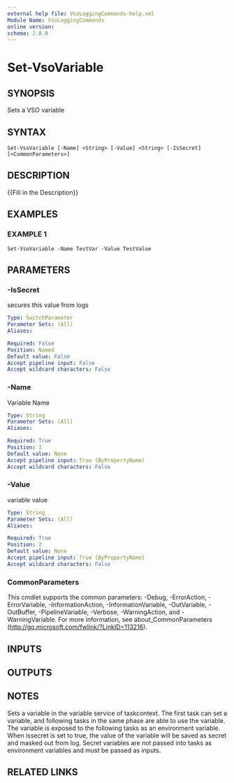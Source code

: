 ```yaml
---
external help file: VsoLoggingCommands-help.xml
Module Name: VsoLoggingCommands
online version:
schema: 2.0.0
---
```


# Set-VsoVariable

## SYNOPSIS
Sets a VSO variable

## SYNTAX

```
Set-VsoVariable [-Name] <String> [-Value] <String> [-IsSecret] [<CommonParameters>]
```

## DESCRIPTION
{{Fill in the Description}}

## EXAMPLES

### EXAMPLE 1
```
Set-VsoVariable -Name TestVar -Value TestValue
```

## PARAMETERS

### -IsSecret
secures this value from logs

```yaml
Type: SwitchParameter
Parameter Sets: (All)
Aliases:

Required: False
Position: Named
Default value: False
Accept pipeline input: False
Accept wildcard characters: False
```

### -Name
Variable Name

```yaml
Type: String
Parameter Sets: (All)
Aliases:

Required: True
Position: 1
Default value: None
Accept pipeline input: True (ByPropertyName)
Accept wildcard characters: False
```

### -Value
variable value

```yaml
Type: String
Parameter Sets: (All)
Aliases:

Required: True
Position: 2
Default value: None
Accept pipeline input: True (ByPropertyName)
Accept wildcard characters: False
```

### CommonParameters
This cmdlet supports the common parameters: -Debug, -ErrorAction, -ErrorVariable, -InformationAction, -InformationVariable, -OutVariable, -OutBuffer, -PipelineVariable, -Verbose, -WarningAction, and -WarningVariable.
For more information, see about_CommonParameters (http://go.microsoft.com/fwlink/?LinkID=113216).

## INPUTS

## OUTPUTS

## NOTES
Sets a variable in the variable service of taskcontext.
The first task can set a variable, and following tasks in the same phase are able to use the variable.
The variable is exposed to the following tasks as an environment variable.
When issecret is set to true, the value of the variable will be saved as secret and masked out from log.
Secret variables are not passed into tasks as environment variables and must be passed as inputs.

## RELATED LINKS
